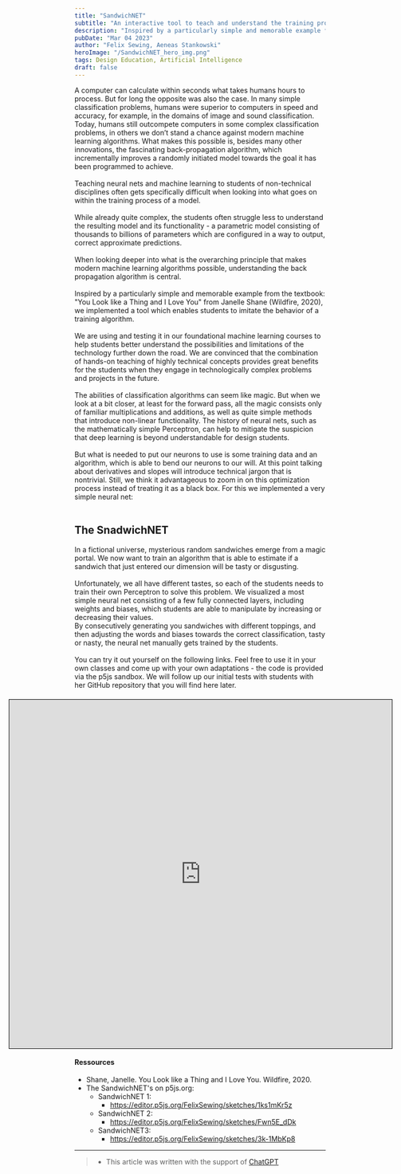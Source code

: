 ```yaml
---
title: "SandwichNET"
subtitle: "An interactive tool to teach and understand the training process of neural networks."
description: "Inspired by a particularly simple and memorable example from the textbook: 'You Look like a Thing and I Love You' from Janelle Shane (Wildfire, 2020), we implemented a tool which enables students to imitate the behavior of a training algorithm."
pubDate: "Mar 04 2023"
author: "Felix Sewing, Aeneas Stankowski"
heroImage: "/SandwichNET_hero_img.png"
tags: Design Education, Artificial Intelligence
draft: false
---
```

A computer can calculate within seconds what takes humans hours to process. But for long the opposite was also the case. In many simple classification problems, humans were superior to computers in speed and accuracy, for example, in the domains of image and sound classification. Today, humans still outcompete computers in some complex classification problems, in others we don’t stand a chance against modern machine learning algorithms. What makes this possible is, besides many other innovations, the fascinating back-propagation algorithm, which incrementally improves a randomly initiated model towards the goal it has been programmed to achieve.
<br/>
<br/>
Teaching neural nets and machine learning to students of non-technical disciplines often gets specifically difficult when looking into what goes on within the training process of a model.
<br/>
<br/>
While already quite complex, the students often struggle less to understand the resulting model and its functionality - a parametric model consisting of thousands to billions of parameters which are configured in a way to output, correct approximate predictions.
<br/>
<br/>
When looking deeper into what is the overarching principle that makes modern machine learning algorithms possible, understanding the back propagation algorithm is central.
<br/>
<br/>
Inspired by a particularly simple and memorable example from the textbook: "You Look like a Thing and I Love You" from Janelle Shane (Wildfire, 2020), we implemented a tool which enables students to imitate the behavior of a training algorithm.
<br/>
<br/>
We are using and testing it in our foundational machine learning courses to help students better understand the possibilities and limitations of the technology further down the road. We are convinced that the combination of hands-on teaching of highly technical concepts provides great benefits for the students when they engage in technologically complex problems and projects in the future.
<br/>
<br/>
The abilities of classification algorithms can seem like magic. But when we look at a bit closer, at least for the forward pass, all the magic consists only of familiar multiplications and additions, as well as quite simple methods that introduce non-linear functionality. The history of neural nets, such as the mathematically simple Perceptron, can help to mitigate the suspicion that deep learning is beyond understandable for design students.
<br/>
<br/>
But what is needed to put our neurons to use is some training data and an algorithm, which is able to bend our neurons to our will. At this point talking about derivatives and slopes will introduce technical jargon that is nontrivial. Still, we think it advantageous to zoom in on this optimization process instead of treating it as a black box. For this we implemented a very simple neural net:
<br/>
<br/>
## The SnadwichNET
 
In a fictional universe, mysterious random sandwiches emerge from a magic portal. We now want to train an algorithm that is able to estimate if a sandwich that just entered our dimension will be tasty or disgusting.
<br/>
<br/>
Unfortunately, we all have different tastes, so each of the students needs to train their own Perceptron to solve this problem. We visualized a most simple neural net consisting of a few fully connected layers, including weights and biases, which students are able to manipulate by increasing or decreasing their values.
<br/>
By consecutively generating you sandwiches with different toppings, and then adjusting the words and biases towards the correct classification, tasty or nasty, the neural net manually gets trained by the students.
<br/>
<br/>
You can try it out yourself on the following links. Feel free to use it in your own classes and come up with your own adaptations - the code is provided via the p5js sandbox. We will follow up our initial tests with students with her GitHub repository that you will find here later.

<div style="display: block; height: 43.75rem; margin: 1.25rem 0 1.25rem 0; z-index: 1;!important">
    <iframe style="display: block; z-index: 0; position: absolute; width: 80vw; height: 43.75rem; left: 10vw; border: 1px solid black" src="https://editor.p5js.org/FelixSewing/full/Fwn5E_dDk"></iframe>
</div> 

#### Ressources 

- Shane, Janelle. You Look like a Thing and I Love You. Wildfire, 2020. 
- The SandwichNET's on p5js.org:
    - SandwichNET 1:
        - https://editor.p5js.org/FelixSewing/sketches/1ks1mKr5z
    - SandwichNET 2:
        - https://editor.p5js.org/FelixSewing/sketches/Fwn5E_dDk
    - SandwichNET3:
        - https://editor.p5js.org/FelixSewing/sketches/3k-1MbKp8

---

> - This article was written with the support of [ChatGPT](https://chat.openai.com/)
